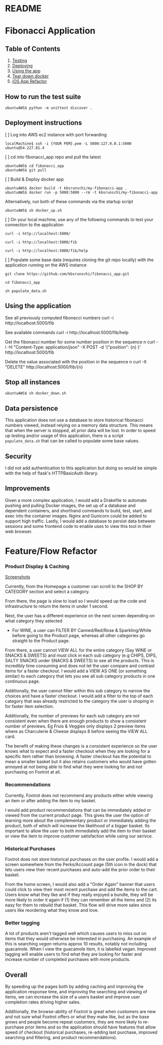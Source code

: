 # README

# Fibonacci Application

## Table of Contents
1. [Testing](#testing)
2. [Deploying](#deployment)
3. [Using the app](#running)
4. [Tear down docker](#teardown)
5. [iOS App Refactor](#feature_refactor)

## How to run the test suite <a name="testing"></a>

    ubuntuAWS$ python -m unittest discover .

## Deployment instructions <a name="deployment"></a>

[ ] Log into AWS ec2 instance with port forwarding

    localMachine$ ssh -i {YOUR PEM}.pem -L 5000:127.0.0.1:5000 ubuntu@54.227.81.4

[ ] cd into fibonacci_app repo and pull the latest

    ubuntuAWS$ cd fibonacci_app
    ubuntuAWS$ git pull

[ ] Build & Deploy docker app

    ubuntuAWS$ docker build -t kbsrunschi/my-fibonacci-app .
    ubuntuAWS$ docker run -p 5000:5000 --rm -t kbsrunschi/my-fibonacci-app

Alternatively, run both of these commands via the startup script

    ubuntuAWS$ sh docker_up.sh

[ ] On your local machine, use any of the following commands to test your connection to the application

    curl -i http://localhost:5000/

    curl -i http://localhost:5000/fib

    curl -i http://localhost:5000/fib/help

[ ] Populate some base data (requires cloning the git repo locally) with the application running on the AWS instance

    git clone https://github.com/kbsrunschi/fibonacci_app.git

    cd fibonacci_app

    sh populate_data.sh

## Using the application <a name="running"></a>

  See all previously computed fibonacci numbers
    curl -i http://localhost:5000/fib

  See available commands
    curl -i http://localhost:5000/fib/help

  Get the fibonacci number for some number position in the sequence n
    curl -i -H "Content-Type: application/json" -X POST -d '{"position": {n} }' http://localhost:5000/fib

  Delete the value associated with the position in the sequence n
    curl -X "DELETE" http://localhost:5000/fib/{n}

## Stop all instances <a name="teardown"></a>

    ubuntuAWS$ sh docker_down.sh

## Data persistence

This application does not use a database to store historical fibonacci numbers viewed, instead relying on a memory data structure. This means that when the server is stopped, all prior data will be lost. 
In order to speed up testing and/or usage of this application, there is a script `populate_data.sh` that can be called to populate some base values.

## Security

I did not add authentication to this application but doing so would be simple with the help of flask's HTTPBasicAuth library.

## Improvements

Given a more complex application, I would add a Drakefile to automate pushing and pulling Docker images, the set up of a database and dependent containers, and shorthand commands to build, test, start, and exec into the container images. Nginx and Gunicorn could be added to support high traffic. Lastly, I would add a database to persist data between sessions and some frontend code to enable uses to view this tool in their web browser. 

# Feature/Flow Refactor <a name="feature_refactor"></a>

### Product Display & Caching

[Screenshots](https://docs.google.com/document/d/1Wz6OXJyaS4VLgTQVaLB1bUPthp_gLwyllmiiUb-IEoA/edit?usp=sharing)

Currently, from the Homepage a customer can scroll to the SHOP BY CATEGORY section and select a category.

From there, the page is slow to load so I would speed up the code and infrastructure to return the items in under 1 second.

Next, the user has a different experience on the next screen depending on what category they selected
* For WINE, a user can FILTER BY Canned/Red/Rose & Sparkling/White before going to the Product page, whereas all other categories go straight to the Product page.

From there, a user cannot VIEW ALL for the entire category (Say WINE or SNACKS & SWEETS) and must click in each sub category (e.g CHIPS, DIPS, SALTY SNACKS under SNACKS & SWEETS) to see all the products. This is incredibly time consuming and does not let the user compare and contrast items for a faster checkout. I would add a VIEW AS ONE (or something similar) to each category that lets you see all sub category products in one continuous page. 

Additionally, the user cannot filter within this sub category to narrow the choices and have a faster checkout. I would add a filter to the top of each category that was already restricted to the category the user is shoping in for faster item selection.

Additionally, the number of previews for each sub category are not consistent even when there are enough products to show a consistent number of previews. Eg Fruis & Veggies only displays 2 preview items where as Charcuterie & Cheese displays 8 before seeing the VIEW ALL card. 

The benefit of making these changes is a consistent experience so the user knows what to expect and a faster checkout when they are looking for a specific item rather than browsing. A faster checkout has the potential to mean a smaller basket but it also retains customers who would have gotten annoyed at not being able to find what they were looking for and not purchasing on Foxtrot at all.

### Recommendations

Currently, Foxtrot does not recommend any products either while viewing an item or after adding the item to my basket.

I would add product recommendations that can be immediately added or viewed from the current product page. This gives the user the option of learning more about the complementary product or immediately adding the product, both of which will increase the likelihood of a bigger basket.  Its important to allow the user to both immediately add the item to their basket or view the item to improve customer satisfaction while using our serivce. 

### Historical Purchases

Foxtrot does not store historical purchases on the user profile. I would add a screen somewhere from the Perks/Account page (5th icon in the dock) that lets users view their recent purchases and auto-add the prior order to their basket. 

From the home screen, I would also add a "Order Again" banner that users could click to view their most recent purchase and add the items to the cart. Users know what they like and if they really enjoyed a bundle, they will be more likely to order it again if (1) they can remember all the items and (2) its easy for them to rebuild that basket. This flow will drive more sales since users like reordering what they know and love. 

### Better tagging

A lot of products aren't tagged well which causes users to miss out on items that they would otherwise be interested in purchasing. An example of this is searching _vegan_ returns approx 10 results, notably not including guacamole. When I view the guacamole item, it is labelled vegan. Improved tagging will enable users to find what they are looking for faster and increase number of completed purchases with more products. 


## Overall

By speeding up the pages both by adding caching and improving the application response time, and improving the searching and viewing of items, we can increase the size of a users basket and improve user completion rates driving higher sales. 

Additionally, the browse-ability of Foxtrot is great when customers are new and not sure what Foxtrot offers or what they make like, but as the base grows and people become repeat customers, they are more likely to re-purchase prior items and so the application should have features that allow speed of checkout (historical purchases, re-adding last purchase, improved searching and filtering, and product recommendations).

